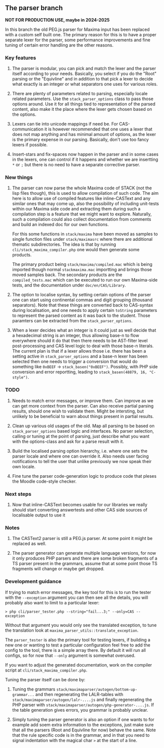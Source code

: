 ## The parser branch

**NOT FOR PRODUCTION USE, maybe in 2024-2025**

In this branch the old PEG.js parser for Maxima input has been replaced with 
a custom self built one. The primary reason for this is to have a proper
separate lexer for the parser, some performance improvements and fine tuning
of certain error handling are the other reasons.

### Key features

 1. The parser is modular, you can pick and match the lexer and the parser
    itself according to your needs. Basically, you select if you do the "Root"
    parsing or the "Equivline" and in addition to that pick a lexer to decide
    what exactly is an integer or what separators one uses for various roles.

 2. There are plenty of parameters related to parsing, especially locale
    related parameters. Use the `stack_parser_options` class to pass those
    options around. Use it for all things tied to representation of the parsed
    content, also make it the place where the lexer gets chosen based on
    the options.

 3. Lexers can tie into unicode mappings if need be. For CAS-communication it
    is however recommended that one uses a lexer that does not map anything
    and has minimal amount of options, as the lexer is the primary expense
    in our parsing. Basically, don't use too fancy lexers if possible.

 4. Insert-stars and fix-spaces now happen in the parser and in some cases in
    the lexers, one can control if it happens and whether we are insertting
    `*` or `;` but there is no need to have a separate corrective parser.    

### New things

 1. The parser can now parse the whole Maxima code of STACK (not the lisp 
    files though), this is used to allow compilation of such code. The aim
    here is to allow use of compiled features like inline-CASText and any
    similar ones that may come up, also the possibility of including 
    unit-tests within our Maxima side code and extracting them during such
    a compilation step is a feature that we might want to explore.
    Naturally, such a compilation could also collect documentation from
    comments and build an indexed doc for our own functions.

    For this some functions in `stack/maxima` have been moved as samples
    to single function files under `stack/maximasrc` where there are 
    additional thematic subdirectories. The idea is that by running
    `cli/stack_maxima_compiler.php` one would then generate some products.

    The primary product being `stack/maxima/compiled.mac` which is being
    imported though normal `stackmaxima.mac` importting and brings those
    moved samples back. The secondary products are the `compiled_tests.mac`
    which can be executed to run our own Maxima-side tests, and 
    the documentation under `doc/en/CAS/Library`.
  
 2. The option to localise syntax, by setting certain options of the parser
    one can start using continental commas and digit grouping (thousand
    separators). Note that these things are converted back to CAS-syntax
    during localisation, and one needs to apply certain `toString`
    parameters to represent the parsed content as it was back to the student.
    Those paramters can be extracted from the `stack_parser_options`.

 3. When a lexer decides what an integer is it could just as well decide that
    a hexadecimal string is an integer, thus allowing base-n to flow
    everywhere should it do that then there needs to be AST-filter level
    post-processing and CAS level logic to deal with those base-n literals.
    The current plan is that if a lexer allows those i.e. there has been
    a setting active in `stack_parser_options` and a base-n lexer has been
    selected then one needs to trigger a conversion that would do something
    like `0xBEEF` -> `stack_basen("0xBEEF")`. Possibly, with PHP side
    conversion and error reportting, leading to 
    `stack_basen(48879, 16, "C-style")`.


### TODO

 1. Needs to match error messages, or improve them. Can improve as we can get
    more context from the parser. Can also receive partial parsing results,
    should one wish to validate them. Might be intersting, but unlikely to be
    beneficial to warn about things present in partial results.

 2. Clean up various old usages of the old. Map all parsing to be based on
    `stack_parser_options` based logic and interfaces. No parser selection,
    calling or tuning at the point of parsing, just describe what you want
    with the options-class and ask for a parse result with it.

 3. Build the localised parsing option hierarchy, i.e. where one sets
    the parser locale and where one can override it. Also needs user facing
    notifications to tell the user that unlike previously we now speak their
    own locale.

 4. Fine tune the parser code-generation logic to produce code that pleses
    the Moodle code-style checker.


### Next steps
 
 1. Now that inline-CASText becomes usable for our libraries we really should
    start converting answertests and other CAS side sources of localisable 
    output to use it


### Notes

 1. The CASText2 parser is still a PEG.js parser. At some point it might be
    replaced as well.
 
 2. The parser generator can generate multiple language versions, for now it
    only produces PHP parsers and there are some broken fragments of a TS
    parser present in the grammars, assume that at some point those TS
    fragments will change or maybe get dropped.


### Development guidance

If trying to match error messages, the key tool for this is to run the tester
with the `--exception` argument you can then see all the details, you will 
probably also want to limit to a particular lexer:
```
> php cli/parser_tester.php --string="fail...3;" --only=CAS --exception
```
Without that argument you would only see the translated exception, to tune
the translation look at `maxima_parser_utils::translate_exception`.


The `parser_tester` is also the primary tool for testing lexers, if building
a new one or wanting to test a particular configuration feel free to add
the config to the tool, there is a simple array there. By default it will run
all configs, so for now that `--only` argument is somewhat overused.



If you want to adjust the generated documentation, work on the compiler script
at `cli/stack_maxima_compiler.php`.



Tuning the parser itself can be done by:

 1. Tuning the grammars `stack/maximaparser/autogen/bottom-up-grammar...`
    and then regenerating the LALR-tables with 
    `stack/maximaparser/autogen/lalr-....js` and finally regenerating the PHP
    parser with `stack/maximaparser/autogen/php-generator-....js`.
    If the table generation gives errors, you grammar is probably unclear.

 2. Simply tuning the parser generator is also an option if one wants to for
    example add soem extra information to the exceptions, just make sure that
    all the parsers (Root and Equivline for now) behave the same. Note that 
    the rule specific code is in the grammar, and in that you need to signal 
    indentation with the magical char `>` at the start of a line.
